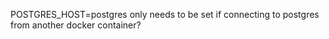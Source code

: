 POSTGRES_HOST=postgres only needs to be set if connecting to postgres from another docker container?